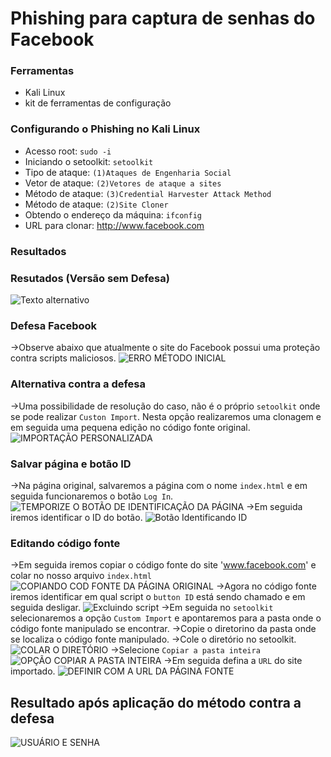 # Phishing para captura de senhas do Facebook

### Ferramentas

- Kali Linux
- kit de ferramentas de configuração

### Configurando o Phishing no Kali Linux

- Acesso root: ``` sudo -i ```
- Iniciando o setoolkit: ``` setoolkit ```
- Tipo de ataque: ``` (1)Ataques de Engenharia Social ```
- Vetor de ataque: ``` (2)Vetores de ataque a sites ```
- Método de ataque: ```(3)Credential Harvester Attack Method ```
- Método de ataque: ``` (2)Site Cloner ```
- Obtendo o endereço da máquina: ``` ifconfig ```
- URL para clonar: http://www.facebook.com

### Resultados
### Resutados (Versão sem Defesa)
![Texto alternativo](./passwd.png "Título opcional")
### Defesa Facebook
->Observe abaixo que atualmente o site do Facebook possui uma proteção contra scripts maliciosos. 
![ERRO MÉTODO INICIAL](https://github.com/user-attachments/assets/8d8a8455-dee2-45ed-b8ff-76fae88b142e)
### Alternativa contra a defesa
->Uma possibilidade de resolução do caso, não é o próprio ```setoolkit``` onde se pode realizar ```Custon Import```. Nesta opção realizaremos uma clonagem e em seguida uma pequena edição no código fonte original. 
![IMPORTAÇÃO PERSONALIZADA](https://github.com/user-attachments/assets/604cae8e-111e-43c3-a530-252871c19bc6)
### Salvar página e botão ID
->Na página original, salvaremos a página com o nome ```index.html``` e em seguida funcionaremos o botão ```Log In```. 
![TEMPORIZE O BOTÃO DE IDENTIFICAÇÃO DA PÁGINA](https://github.com/user-attachments/assets/9f8e1356-3777-45eb-9cad-2321909af532)
->Em seguida iremos identificar o ID do botão. 
![Botão Identificando ID](https://github.com/user-attachments/assets/ff090128-63be-4c71-ad11-42f34120e83c)
### Editando código fonte
->Em seguida iremos copiar o código fonte do site 'www.facebook.com' e colar no nosso arquivo ```index.html```
![COPIANDO COD FONTE DA PÁGINA ORIGINAL](https://github.com/user-attachments/assets/d74c3cba-c485-42a7-9376-fd83dc89e53d)
->Agora no código fonte iremos identificar em qual script o ```button ID``` está sendo chamado e em seguida desligar.
![Excluindo script](https://github.com/user-attachments/assets/c8738d9c-cbff-4086-8a5d-a154d369affd)
->Em seguida no ```setoolkit``` selecionaremos a opção ```Custom Import``` e apontaremos para a pasta onde o código fonte manipulado se encontrar.
->Copie o diretorino da pasta onde se localiza o código fonte manipulado.
->Cole o diretório no setoolkit. 
![COLAR O DIRETÓRIO](https://github.com/user-attachments/assets/4f49c8a4-9877-4af6-b537-b3ca57533681)
->Selecione ```Copiar a pasta inteira```
![OPÇÃO COPIAR A PASTA INTEIRA](https://github.com/user-attachments/assets/7ecadd9c-1229-4e74-9894-f423d6023aa3)
->Em seguida defina a ```URL``` do site importado.
![DEFINIR COM A URL DA PÁGINA FONTE](https://github.com/user-attachments/assets/50e80c13-6ea2-42e9-ab2c-399edf6f20dd)
## Resultado após aplicação do método contra a defesa
![USUÁRIO E SENHA](https://github.com/user-attachments/assets/11b8a323-1403-41d8-81d6-1744a0e448be)


